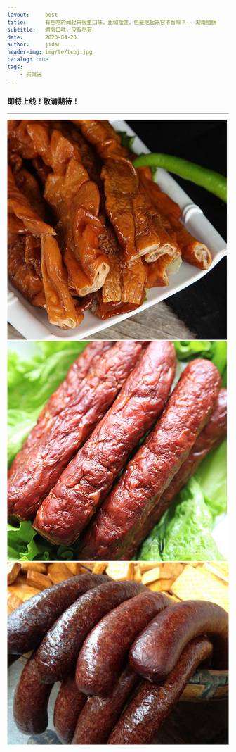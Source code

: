 ```yaml
---
layout:     post
title:      有些吃的闻起来很重口味，比如榴莲，但是吃起来它不香嘛？---湖南腊肠
subtitle:   湖南口味，应有尽有
date:       2020-04-20
author:     jidan
header-img: img/te/tcbj.jpg
catalog: true
tags:
    - 买就送
---
```

### 即将上线！敬请期待！
---
![](/img/te/20.jpg)
![](/img/te/17.jpg)
![](/img/te/2.jpg)